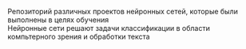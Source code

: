 Репозиторий различных проектов нейронных сетей, которые были выполнены в целях обучения <br>
Нейронные сети решают задачи классификации в области компьтерного зрения и обработки текста
